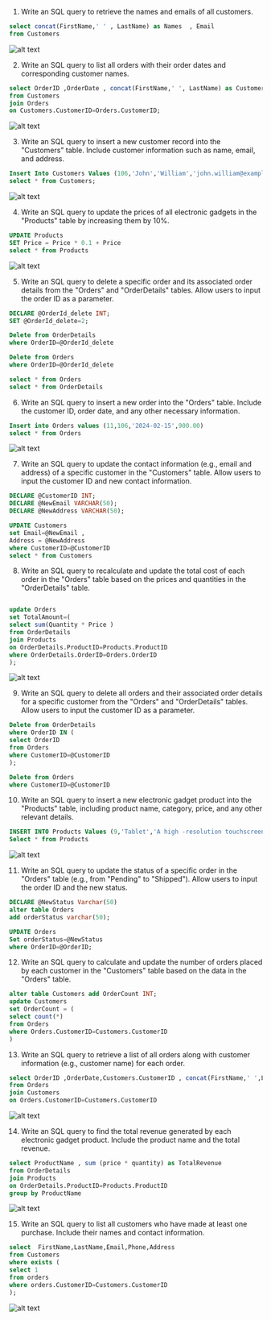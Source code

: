 1. Write an SQL query to retrieve the names and emails of all customers.

```sql
select concat(FirstName,' ' , LastName) as Names  , Email
from Customers
```

![alt text](image.png)

2. Write an SQL query to list all orders with their order dates and corresponding customer names.

```sql
select OrderID ,OrderDate , concat(FirstName,' ', LastName) as Customer_Names
from Customers
join Orders
on Customers.CustomerID=Orders.CustomerID;
```

![alt text](image-1.png)

3. Write an SQL query to insert a new customer record into the "Customers" table. Include customer information such as name, email, and address.

```sql
Insert Into Customers Values (106,'John','William','john.william@example.com',5512985444,'5th Avenue Bourbon Street');
select * from Customers;
```

![alt text](image-2.png)

4. Write an SQL query to update the prices of all electronic gadgets in the "Products" table by increasing them by 10%.

```sql
UPDATE Products
SET Price = Price * 0.1 + Price
select * from Products
```

![alt text](image-3.png)

5. Write an SQL query to delete a specific order and its associated order details from the "Orders" and "OrderDetails" tables. Allow users to input the order ID as a parameter.

```sql
DECLARE @OrderId_delete INT;
SET @OrderId_delete=2;

Delete from OrderDetails
where OrderID=@OrderId_delete

Delete from Orders
where OrderID=@OrderId_delete

select * from Orders
select * from OrderDetails
```

6. Write an SQL query to insert a new order into the "Orders" table. Include the customer ID, order date, and any other necessary information.

```sql
Insert into Orders values (11,106,'2024-02-15',900.00)
select * from Orders
```

![alt text](image-4.png)

7. Write an SQL query to update the contact information (e.g., email and address) of a specific customer in the "Customers" table. Allow users to input the customer ID and new contact information.

```sql
DECLARE @CustomerID INT;
DECLARE @NewEmail VARCHAR(50);
DECLARE @NewAddress VARCHAR(50);

UPDATE Customers
set Email=@NewEmail ,
Address = @NewAddress
where CustomerID=@CustomerID
select * from Customers
```

8. Write an SQL query to recalculate and update the total cost of each order in the "Orders" table based on the prices and quantities in the "OrderDetails" table.

```sql

update Orders
set TotalAmount=(
select sum(Quantity * Price )
from OrderDetails
join Products
on OrderDetails.ProductID=Products.ProductID
where OrderDetails.OrderID=Orders.OrderID
);
```

![alt text](image-12.png)

9. Write an SQL query to delete all orders and their associated order details for a specific customer from the "Orders" and "OrderDetails" tables. Allow users to input the customer ID as a parameter.

```sql
Delete from OrderDetails
where OrderID IN (
select OrderID
from Orders
where CustomerID=@CustomerID
);

Delete from Orders
where CustomerID=@CustomerID
```

10. Write an SQL query to insert a new electronic gadget product into the "Products" table, including product name, category, price, and any other relevant details.

```sql
INSERT INTO Products Values (9,'Tablet','A high -resolution touchscreen tablet',12000.00);
Select * from Products
```

![alt text](image-6.png)

11. Write an SQL query to update the status of a specific order in the "Orders" table (e.g., from "Pending" to "Shipped"). Allow users to input the order ID and the new status.

```sql
DECLARE @NewStatus Varchar(50)
alter table Orders
add orderStatus varchar(50);

UPDATE Orders
Set orderStatus=@NewStatus
where OrderID=@OrderID;
```

12. Write an SQL query to calculate and update the number of orders placed by each customer in the "Customers" table based on the data in the "Orders" table.

```sql
alter table Customers add OrderCount INT;
update Customers
set OrderCount = (
select count(*)
from Orders
where Orders.CustomerID=Customers.CustomerID
)

```

13. Write an SQL query to retrieve a list of all orders along with customer information (e.g., customer name) for each order.

```sql
select OrderID ,OrderDate,Customers.CustomerID , concat(FirstName,' ',LastName) as Name , Phone
from Orders
join Customers
on Orders.CustomerID=Customers.CustomerID
```

![alt text](image-13.png)

14. Write an SQL query to find the total revenue generated by each electronic gadget product. Include the product name and the total revenue.

```sql
select ProductName , sum (price * quantity) as TotalRevenue
from OrderDetails
join Products
on OrderDetails.ProductID=Products.ProductID
group by ProductName
```

![alt text](image-14.png)

15. Write an SQL query to list all customers who have made at least one purchase. Include their names and contact information.

```sql
select  FirstName,LastName,Email,Phone,Address
from Customers
where exists (
select 1
from orders
where orders.CustomerID=Customers.CustomerID
);
```

![alt text](image-10.png)

